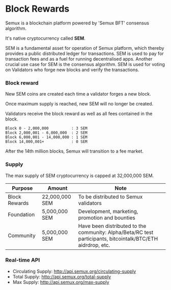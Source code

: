 # Block Rewards

Semux is a blockchain platform powered by 'Semux BFT' consensus algorithm.

It's native cryptocurrency called **SEM**.

SEM is a fundamental asset for operation of Semux platform, which thereby provides a public distributed ledger for transactions. SEM is used to pay for transaction fees and as a fuel for running decentralised apps. Another crucial use case for SEM is the consensus algorithm. SEM is used for voting on Validators who forge new blocks and verify the transactions.

### Block reward

New SEM coins are created each time a validator forges a new block.  

Once maximum supply is reached, new SEM will no longer be created.

Validators receive the block reward as well as all fees contained in the block.

```
Block 0 - 2,000,000          : 3 SEM
Block 2,000,001 - 6,000,000  : 2 SEM
Block 6,000,001 - 14,000,000 : 1 SEM
Block 14,000,001+            : 0 SEM
```
After the 14th million blocks, Semux will transition to a fee market.

### Supply

The max supply of SEM cryptocurrency is capped at 32,000,000 SEM.

| Purpose       | Amount         | Note                                                                |
|---------------|----------------|---------------------------------------------------------------------|
| Block Rewards | 22,000,000 SEM | To be distributed to Semux validators                               |
| Foundation    | 5,000,000 SEM  | Development, marketing, promotion and bounties                      |
| Community     | 5,000,000 SEM  | Have been distributed to the community: Alpha/Beta/RC test participants, bitcointalk/BTC/ETH aidrdrop, etc. |


### Real-time API

- Circulating Supply: http://api.semux.org/circulating-supply
- Total Supply: http://api.semux.org/total-supply
- Max Supply: http://api.semux.org/max-supply
